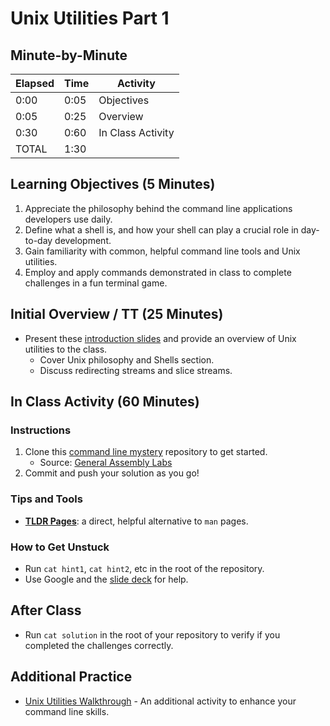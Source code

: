 # Unix Utilities Part 1

## Minute-by-Minute

| **Elapsed** | **Time**  | **Activity**              |
| ----------- | --------- | ------------------------- |
| 0:00        | 0:05      | Objectives                |
| 0:05        | 0:25      | Overview                  |
| 0:30        | 0:60      | In Class Activity         |
| TOTAL       | 1:30      |                           |

## Learning Objectives (5 Minutes)

1. Appreciate the philosophy behind the command line applications developers use daily.
1. Define what a shell is, and how your shell can play a crucial role in day-to-day development.
1. Gain familiarity with common, helpful command line tools and Unix utilities.
1. Employ and apply commands demonstrated in class to complete challenges in a fun terminal game.

## Initial Overview / TT (25 Minutes)

* Present these [introduction slides](https://make.sc/unix-slides) and provide an overview of Unix utilities to the class.
   * Cover Unix philosophy and Shells section.
   * Discuss redirecting streams and slice streams.

## In Class Activity (60 Minutes)

### Instructions

1. Clone this [command line mystery](https://github.com/SF-WDI-LABS/command-line-mystery) repository to get started.
    * Source: [General Assembly Labs](https://github.com/SF-WDI-LABS)
2. Commit and push your solution as you go!

### Tips and Tools

* **[TLDR Pages](https://tldr.sh)**: a direct, helpful alternative to `man` pages.

### How to Get Unstuck

* Run `cat hint1`, `cat hint2`, etc in the root of the repository.
* Use Google and the [slide deck](https://make.sc/unix-slides) for help.

## After Class

* Run `cat solution` in the root of your repository to verify if you completed the challenges correctly.

## Additional Practice

* [Unix Utilities Walkthrough](https://github.com/Make-School-Labs/Core-Unix-Utilities) - An additional activity to enhance your command line skills.
